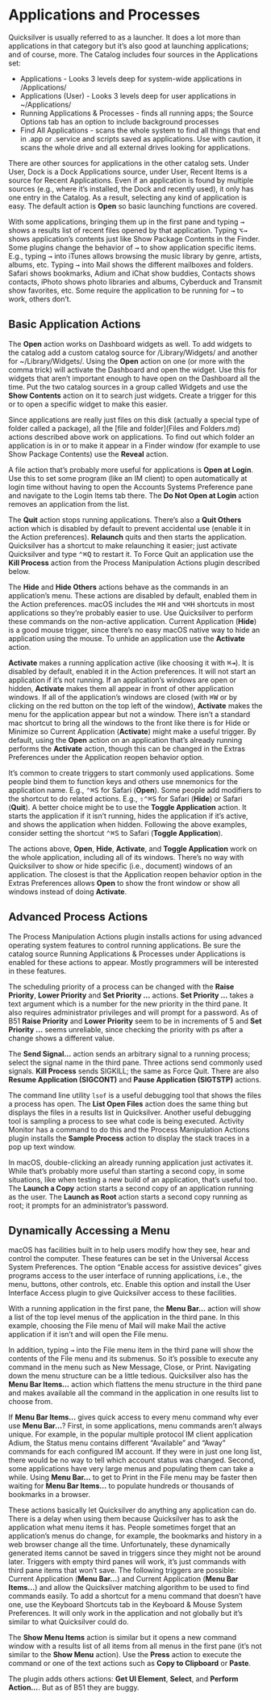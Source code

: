 # Applications and Processes

Quicksilver is usually referred to as a launcher. It does a lot more than applications in that category but it’s also good at launching applications; and of course, more. The Catalog includes four sources in the Applications set:

- Applications - Looks 3 levels deep for system-wide applications in /Applications/ 
- Applications (User) - Looks 3 levels deep for user applications in ~/Applications/
- Running Applications & Processes - finds all running apps; the Source Options tab has an option to include background processes 
- Find All Applications - scans the whole system to find all things that end in .app or .service and scripts saved as applications. Use with caution, it scans the whole drive and all external drives looking for applications.

There are other sources for applications in the other catalog sets. Under User, Dock is a Dock Applications source, under User, Recent Items  is a source for Recent Applications. Even if an application is found by multiple sources (e.g., where it’s installed, the Dock and recently used), it only has one entry in the Catalog. As a result, selecting any kind of application is easy. The default action is **Open** so basic launching functions are covered.

With some applications, bringing them up in the first pane and typing <kbd>→</kbd> shows a results list of recent files opened by that application. Typing <kbd>⌥</kbd><kbd>→</kbd> shows application’s contents just like Show Package Contents in the Finder. Some plugins change the behavior of <kbd>→</kbd> to show application specific items. E.g., typing <kbd>→</kbd> into iTunes allows browsing the music library by genre, artists, albums, etc. Typing <kbd>→</kbd> into Mail shows the different mailboxes and folders. Safari shows bookmarks, Adium and iChat show buddies, Contacts shows contacts, iPhoto shows photo libraries and albums, Cyberduck and Transmit show favorites, etc. Some require the application to be running for <kbd>→</kbd> to work, others don’t. 

## Basic Application Actions

The **Open** action works on Dashboard widgets as well. To add widgets to the catalog add a custom catalog source for /Library/Widgets/ and another for ~/Library/Widgets/. Using the **Open** action on one (or more with the comma trick) will activate the Dashboard and open the widget. Use this for widgets that aren’t important enough to have open on the Dashboard all the time. Put the two catalog sources in a group called Widgets and use the **Show Contents** action on it to search just widgets. Create a trigger for this or  to open a specific widget to make this easier.

Since applications are really just files on this disk (actually a special type of folder called a package), all the [file and folder](Files and Folders.md) actions described above work on applications. To find out which folder an application is in or to make it appear in a Finder window (for example to use Show Package Contents) use the **Reveal** action.

A file action that’s probably more useful for applications is **Open at Login**. Use this to set some program (like an IM client) to open automatically at login time without having to open the Accounts Systems Preference pane and navigate to the Login Items tab there. The **Do Not Open at Login** action removes an application from the list.

The **Quit** action stops running applications. There’s also a **Quit Others** action which is disabled by default to prevent accidental use (enable it in the Action preferences). **Relaunch** quits and then starts the application. Quicksilver has a shortcut to make relaunching it easier; just activate Quicksilver and type <kbd>⌃</kbd><kbd>⌘</kbd><kbd>Q</kbd> to restart it. To Force Quit an application use the **Kill Process** action from the Process Manipulation Actions plugin described below.

The **Hide** and **Hide Others** actions behave as the commands in an application’s menu. These actions are disabled by default, enabled them in the Action preferences. macOS includes the <kbd>⌘</kbd><kbd>H</kbd> and <kbd>⌥</kbd><kbd>⌘</kbd><kbd>H</kbd> shortcuts in most applications so they’re probably easier to use. Use Quicksilver to perform these commands on the non-active application. Current Application (**Hide**) is a good mouse trigger, since there’s no easy macOS native way to hide an application using the mouse. To unhide an application use the  **Activate** action.

**Activate** makes a running application active (like choosing it with <kbd>⌘</kbd><kbd>⇥</kbd>). It is disabled by default, enabled it in the Action preferences. It will not start an application if it’s not running. If an application’s windows are open or hidden, **Activate** makes them all appear in front of other application windows. If all of the application’s windows are closed (with <kbd>⌘</kbd><kbd>W</kbd> or by clicking on the red button on the top left of the window), **Activate** makes the menu for the application appear but not a window. There isn’t a standard mac shortcut to bring all the windows to the front like there is for Hide or Minimize so Current Application (**Activate**) might make a useful trigger. By default, using the **Open** action on an application that’s already running performs the **Activate** action, though this can be changed in the Extras Preferences under the Application reopen behavior option.

It’s common to create triggers to start commonly used applications. Some people bind them to function keys and others use mnemonics for the application name. E.g., <kbd>⌃</kbd><kbd>⌘</kbd><kbd>S</kbd> for Safari (**Open**). Some people add modifiers to the shortcut to do related actions. E.g., <kbd>⇧</kbd><kbd>⌃</kbd><kbd>⌘</kbd><kbd>S</kbd> for Safari (**Hide**) or Safari (**Quit**). A better choice might be to use the **Toggle Application** action. It starts the application if it isn’t running, hides the application if it’s active, and shows the application when hidden. Following the above examples, consider setting the shortcut <kbd>⌃</kbd><kbd>⌘</kbd><kbd>S</kbd> to Safari (**Toggle Application**). 

The actions above, **Open**, **Hide**, **Activate**, and **Toggle Application** work on the whole application, including all of its windows. There’s no way with Quicksilver to show or hide specific (i.e., document) windows of an application. The closest is that the Application reopen behavior option in the Extras Preferences allows **Open** to show the front window or show all windows instead of doing **Activate**.

## Advanced Process Actions 

The Process Manipulation Actions plugin installs actions for using advanced operating system features to control running applications. Be sure the catalog source Running Applications & Processes under Applications is enabled for these actions to appear. Mostly programmers will be interested in these features.

The scheduling priority of a process can be changed with the **Raise Priority**, **Lower Priority** and **Set Priority …** actions. **Set Priority …** takes a text argument which is a number for the new priority in the third pane. It also requires administrator privileges and will prompt for a password. As of B51 **Raise Priority** and **Lower Priority** seem to be in increments of 5 and **Set Priority …** seems unreliable, since checking the priority with ps after a change shows a different value.

The **Send Signal…** action sends an arbitrary signal to a running process; select the signal name in the third pane. Three actions send commonly used signals. **Kill Process** sends SIGKILL; the same as Force Quit. There are also **Resume Application (SIGCONT)** and **Pause Application (SIGTSTP)** actions.

The command line utility `lsof` is a useful debugging tool that shows the files a process has open. The **List Open Files** action does the same thing but displays the files in a results list in Quicksilver. Another useful debugging tool is sampling a process to see what code is being executed. Activity Monitor has a command to do this and the Process Manipulation Actions plugin installs the **Sample Process** action to display the stack traces in a pop up text window.

In macOS, double-clicking an already running application just activates it. While that’s probably more useful than starting a second copy, in some situations, like when testing a new build of an application, that’s useful too. The **Launch a Copy** action starts a second copy of an application running as the user. The **Launch as Root** action starts a second copy running as root; it prompts for an administrator’s password.

## Dynamically Accessing a Menu

macOS has facilities built in to help users modify how they see, hear and control the computer. These features can be set in the Universal Access System Preferences. The option “Enable access for assistive devices” gives programs access to the user interface of running applications, i.e., the menu, buttons, other controls, etc. Enable this option and install the User Interface Access plugin to give Quicksilver access to these facilities.

With a running application in the first pane, the **Menu Bar…** action will show a list of the top level menus of the application in the third pane. In this example, choosing the File menu of Mail will make Mail the active application if it isn’t and will open the File menu. 

In addition, typing <kbd>→</kbd> into the File menu item in the third pane will show the contents of the File menu and its submenus. So it’s possible to execute any command in the menu such as New Message, Close, or Print. Navigating down the menu structure can be a little tedious. Quicksilver also has the **Menu Bar Items…** action which flattens the menu structure in the third pane and makes available all the command in the application in one results list to choose from. 

If **Menu Bar Items…** gives quick access to every menu command why ever use **Menu Bar…**? First, in some applications, menu commands aren’t always unique. For example, in the popular multiple protocol IM client application Adium, the Status menu contains different “Available” and “Away” commands for each configured IM account. If they were in just one long list, there would be no way to tell which account status was changed. Second, some applications have very large menus and populating them can take a while. Using **Menu Bar…** to get to Print in the File menu may be faster then waiting for **Menu Bar Items…** to populate hundreds or thousands of bookmarks in a browser.

These actions basically let Quicksilver do anything any application can do. There is a delay when using them because Quicksilver has to ask the application what menu items it has. People sometimes forget that an application’s menus do change, for example, the bookmarks and history in a web browser change all the time. Unfortunately, these dynamically generated items cannot be saved in triggers since they might not be around later. Triggers with empty third panes will work, it’s just commands with third pane items that won’t save. The following triggers are possible: Current Application (**Menu Bar...**) and Current Application (**Menu Bar Items...**) and allow the Quicksilver matching algorithm to be used to find commands easily. To add a shortcut for a menu command that doesn’t have one, use the Keyboard Shortcuts tab in the Keyboard & Mouse System Preferences. It will only work in the application and not globally but it’s similar to what Quicksilver could do.

The **Show Menu Items** action is similar but it opens a new command window with a results list of all items from all menus in the first pane (it’s not similar to the **Show Menu** action). Use the **Press** action to execute the command or one of the text actions such as **Copy to Clipboard** or **Paste**. 

The plugin adds others actions: **Get UI Element**, **Select**, and **Perform Action…**. But as of B51 they are buggy.
